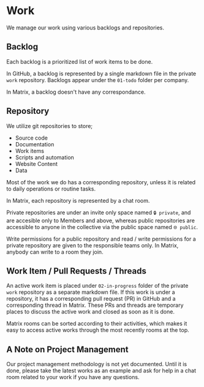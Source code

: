 # Work

We manage our work using various backlogs and repositories.

## Backlog

Each backlog is a prioritized list of work items to be done.

In GitHub, a backlog is represented by a single markdown file in the private
`work` repository. Backlogs appear under the `01-todo` folder per company.

In Matrix, a backlog doesn't have any correspondance.

## Repository

We utilize git repositories to store;

- Source code
- Documentation
- Work items
- Scripts and automation
- Website Content
- Data

Most of the work we do has a corresponding repository, unless it is related to
daily operations or routine tasks.

In Matrix, each repository is represented by a chat room.

Private repositories are under an invite only space named `🔒 private`, and are
accesible only to Members and above, whereas public repositories are accessible
to anyone in the collective via the public space named `🌐 public`.

Write permissions for a public repository and read / write permissions for a
private repository are given to the responsible teams only. In Matrix, anybody
can write to a room they join.

## Work Item / Pull Requests / Threads

An active work item is placed under `02-in-progress` folder of the private
`work` repository as a separate markdown file. If this work is under a
repository, it has a corresponding pull request (PR) in GitHub and a
corresponding thread in Matrix. These PRs and threads are temporary places to
discuss the active work and closed as soon as it is done.

Matrix rooms can be sorted according to their activities, which makes it easy to
access active works through the most recently rooms at the top.

## A Note on Project Management

Our project management methodology is not yet documented. Until it is done,
please take the latest works as an example and ask for help in a chat room
related to your work if you have any questions.
